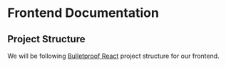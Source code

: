 # Frontend Documentation

## Project Structure

We will be following [Bulletproof React](https://github.com/alan2207/bulletproof-react) project structure for our
frontend.
